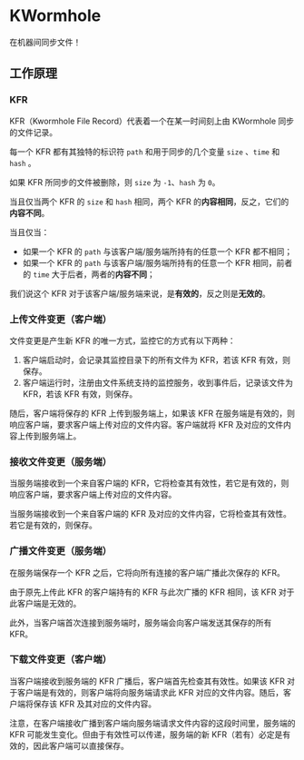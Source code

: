 # KWormhole

在机器间同步文件！

## 工作原理

### KFR

KFR（Kwormhole File Record）代表着一个在某一时间刻上由 KWormhole 同步的文件记录。

每一个 KFR 都有其独特的标识符 `path` 和用于同步的几个变量 `size` 、`time` 和 `hash` 。

如果 KFR 所同步的文件被删除，则 `size` 为 `-1`、`hash` 为 `0`。

当且仅当两个 KFR 的 `size` 和 `hash` 相同，两个 KFR 的**内容相同**，反之，它们的**内容不同**。

当且仅当：

- 如果一个 KFR 的 `path` 与该客户端/服务端所持有的任意一个 KFR 都不相同；
- 如果一个 KFR 的 `path` 与该客户端/服务端所持有的任意一个 KFR 相同，前者的 `time` 大于后者，两者的**内容不同**；

我们说这个 KFR 对于该客户端/服务端来说，是**有效的**，反之则是**无效的**。

### 上传文件变更（客户端）

文件变更是产生新 KFR 的唯一方式，监控它的方式有以下两种：

1. 客户端启动时，会记录其监控目录下的所有文件为 KFR，若该 KFR 有效，则保存。
2. 客户端运行时，注册由文件系统支持的监控服务，收到事件后，记录该文件为 KFR，若该 KFR 有效，则保存。

随后，客户端将保存的 KFR 上传到服务端上，如果该 KFR 在服务端是有效的，则响应客户端，要求客户端上传对应的文件内容。客户端就将 KFR 及对应的文件内容上传到服务端上。

### 接收文件变更（服务端）

当服务端接收到一个来自客户端的 KFR，它将检查其有效性，若它是有效的，则响应客户端，要求客户端上传对应的文件内容。

当服务端接收到一个来自客户端的 KFR 及对应的文件内容，它将检查其有效性。若它是有效的，则保存。

### 广播文件变更（服务端）

在服务端保存一个 KFR 之后，它将向所有连接的客户端广播此次保存的 KFR。

由于原先上传此 KFR 的客户端持有的 KFR 与此次广播的 KFR 相同，该 KFR 对于此客户端是无效的。

此外，当客户端首次连接到服务端时，服务端会向客户端发送其保存的所有 KFR。

### 下载文件变更（客户端）

当客户端接收到服务端的 KFR 广播后，客户端首先检查其有效性。如果该 KFR 对于客户端是有效的，则客户端将向服务端请求此 KFR 对应的文件内容。随后，客户端将保存该 KFR 及其对应的文件内容。

注意，在客户端接收广播到客户端向服务端请求文件内容的这段时间里，服务端的 KFR 可能发生变化。但由于有效性可以传递，服务端的新 KFR（若有）必定是有效的，因此客户端可以直接保存。
